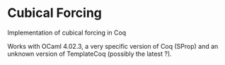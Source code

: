 # Cubical Forcing
Implementation of cubical forcing in Coq

Works with OCaml 4.02.3, a very specific version of Coq (SProp) and an unknown version of TemplateCoq (possibly the latest ?).

